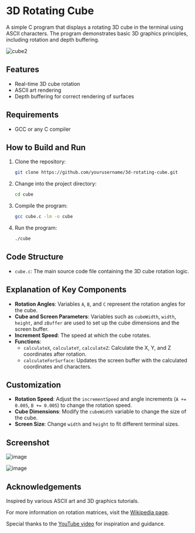 # 3D Rotating Cube

A simple C program that displays a rotating 3D cube in the terminal using ASCII characters. The program demonstrates basic 3D graphics principles, including rotation and depth buffering.

![cube2](https://github.com/user-attachments/assets/71a3aa88-8b7b-4baf-a9d9-60074fec6a60)

## Features

- Real-time 3D cube rotation
- ASCII art rendering
- Depth buffering for correct rendering of surfaces

## Requirements

- GCC or any C compiler

## How to Build and Run

1. Clone the repository:
    ```bash
    git clone https://github.com/yourusername/3d-rotating-cube.git
    ```
2. Change into the project directory:
    ```bash
    cd cube
    ```
3. Compile the program:
    ```bash
    gcc cube.c -lm -o cube
    ```
4. Run the program:
    ```bash
    ./cube
    ```

## Code Structure

- `cube.c`: The main source code file containing the 3D cube rotation logic.

## Explanation of Key Components

- **Rotation Angles**: Variables `A`, `B`, and `C` represent the rotation angles for the cube.
- **Cube and Screen Parameters**: Variables such as `cubeWidth`, `width`, `height`, and `zBuffer` are used to set up the cube dimensions and the screen buffer.
- **Increment Speed**: The speed at which the cube rotates.
- **Functions**:
  - `calculateX`, `calculateY`, `calculateZ`: Calculate the X, Y, and Z coordinates after rotation.
  - `calculateForSurface`: Updates the screen buffer with the calculated coordinates and characters.

## Customization

- **Rotation Speed**: Adjust the `incrementSpeed` and angle increments (`A += 0.005`, `B += 0.005`) to change the rotation speed.
- **Cube Dimensions**: Modify the `cubeWidth` variable to change the size of the cube.
- **Screen Size**: Change `width` and `height` to fit different terminal sizes.

## Screenshot

![image](https://github.com/user-attachments/assets/b4751dad-1b22-407b-8f5d-4f2d3617b0eb)

![image](https://github.com/user-attachments/assets/c7f5188e-4a62-4d4f-a5c0-457678cfb30e)

## Acknowledgements

Inspired by various ASCII art and 3D graphics tutorials.

For more information on rotation matrices, visit the [Wikipedia page](https://en.wikipedia.org/wiki/Rotation_matrix).

Special thanks to the [YouTube video](https://www.youtube.com/watch?v=p09i_hoFdd0) for inspiration and guidance.
